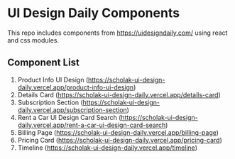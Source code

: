 # UI Design Daily Components

This repo includes components from https://uidesigndaily.com/ using react and css modules.

## Component List
1. Product Info UI Design (https://scholak-ui-design-daily.vercel.app/product-info-ui-design)
2. Details Card (https://scholak-ui-design-daily.vercel.app/details-card)
3. Subscription Section (https://scholak-ui-design-daily.vercel.app/subscription-section)
4. Rent a Car UI Design Card Search (https://scholak-ui-design-daily.vercel.app/rent-a-car-ui-design-card-search)
5. Billing Page (https://scholak-ui-design-daily.vercel.app/billing-page)
6. Pricing Card (https://scholak-ui-design-daily.vercel.app/pricing-card)
6. Timeline (https://scholak-ui-design-daily.vercel.app/timeline)